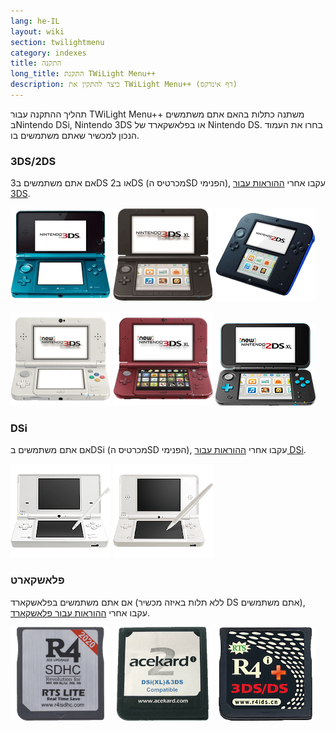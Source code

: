 ```yaml
---
lang: he-IL
layout: wiki
section: twilightmenu
category: indexes
title: התקנה
long_title: התקנת TWiLight Menu++
description: כיצד להתקין את TWiLight Menu++ (דף אינדקס)
---
```


תהליך ההתקנה עבור TWiLight Menu++ משתנה כתלות בהאם אתם משתמשים בNintendo DSi, Nintendo 3DS או בפלאשקארד של Nintendo DS. בחרו את העמוד הנכון למכשיר שאתם משתמשים בו.

### 3DS/2DS
אם אתם משתמשים ב3DS או ב2DS (מכרטיס הSD הפנימי), עקבו אחרי [ההוראות עבור 3DS](installing-3ds).

[![Nintendo 3DS](/assets/images/consoles/old3ds.png)](installing-3ds) [![Nintendo 3DS XL](/assets/images/consoles/old3dsxl.png)](installing-3ds) [![Nintendo 2DS](/assets/images/consoles/2ds.png)](installing-3ds)

[![New Nintendo 3DS](/assets/images/consoles/new3ds.png)](installing-3ds) [![New Nintendo 3DS](/assets/images/consoles/new3dsxl.png)](installing-3ds) [![New Nintendo 2DS XL](/assets/images/consoles/new2dsxl.png)](installing-3ds)

### DSi
אם אתם משתמשים בDSi (מכרטיס הSD הפנימי), עקבו אחרי [ההוראות עבור DSi](installing-dsi).

[![Nintendo DSi](/assets/images/consoles/dsi.png)](installing-dsi) [![Nintendo DSi XL](/assets/images/consoles/dsixl.png)](installing-dsi)

### פלאשקארט
אם אתם משתמשים בפלאשקארד (ללא תלות באיזה מכשיר DS אתם משתמשים), עקבו אחרי [ההוראות עבור פלאשקארד](installing-flashcard).

[![פלאשקארד מr4isdhc.com](/assets/images/consoles/r4isdhc.com.png)](installing-flashcard) [![פלאשקארד מסוג Acekard2i](/assets/images/consoles/acekard2i.png)](installing-flashcard) [![פלאשקארד מסוג R4i Gold 3DS Plus](/assets/images/consoles/r4igold3dsplus.png)](installing-flashcard)
